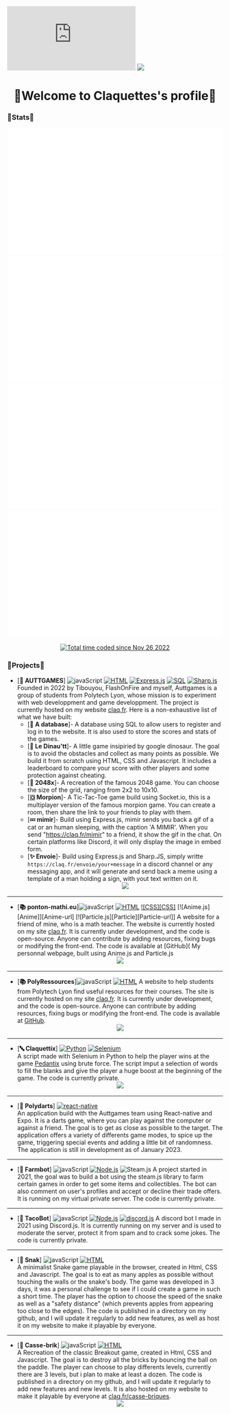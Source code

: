 ![French Version](https://github.com/Claquettes/Claquettes/blob/main/README-fr.md)
![](https://user-images.githubusercontent.com/114826837/204274294-4347eb2f-cb25-429c-9e90-8289991cc5bf.png)
<h1 align="center">🌸Welcome to Claquettes's profile🌸</h1>

### 🌺Stats🌺
<div align="center">

<a href="https://github.com/Claquettes/Stats#gh-dark-mode-only">
<img src="https://github.com/Claquettes/Stats/blob/master/generated/overview.svg#gh-dark-mode-only" />
<img src="https://github.com/Claquettes/Stats/blob/master/generated/languages.svg#gh-dark-mode-only" />
</a>
<a href="https://github.com/Claquettes/Stats#gh-light-mode-only">
<img src="https://github.com/Claquettes/Stats/blob/master/generated/overview.svg#gh-dark-mode-only#gh-light-mode-only" />
<img src="https://github.com/Claquettes/Stats/blob/master/generated/languages.svg#gh-dark-mode-only#gh-light-mode-only" />
</a>

</div>
<p align="center">
    <a href="https://wakatime.com/@85363e99-4bd6-4f5d-928a-967ecbb24610"><img src="https://wakatime.com/badge/user/85363e99-4bd6-4f5d-928a-967ecbb24610.svg" alt="Total time coded since Nov 26 2022" /></a>
</p>

### 🌺Projects🌺
  
- [**🌮 AUTTGAMES**]   ![javaScript][javascript]  [![HTML][HTML5]][HTML-url]   [![Express.js][express]][express-url]    [![SQL][SQL]][SQL-url]   [![Sharp.js][Sharp.js]][Sharp-url]   
  Founded in 2022 by Tibouyou, FlashOnFire and myself, Auttgames is a group of students from Polytech Lyon, whose mission is to experiment with web developpment and game developpment. The project is currently hosted on my website [claq.fr](https://claq.fr). Here is a non-exhaustive list of what we have built: 
  - [**💽 A database**]- A database using SQL to allow users to register and log in to the website. It is also used to store the scores and stats of the games.
  - [**🦖 Le Dinau'tt**]- A little game insipiried by google dinosaur. The goal is to avoid the obstacles and collect as many points as possible. We build it from scratch using HTML, CSS and Javascript. It includes a leaderboard to compare your score with other players and some protection against cheating.
  - [**🧮 2048x**]- A recreation of the famous 2048 game. You can choose the size of the grid, ranging from 2x2 to 10x10.
  - [**🇴 Morpion**]- A Tic-Tac-Toe game build using Socket.io, this is a multiplayer version of the famous morpion game. You can create a room, then share the link to your friends to play with them.
  - [**💤 mimir**]- Build using Express.js, mimir sends you back a gif of a cat or an human sleeping, with the caption 'A MIMIR'. When you send "https://claq.fr/mimir" to a friend, it show the gif in the chat. On certain platforms like Discord, it will only display the image in embed form.
  - [**✨ Envoie**]- Build using Express.js and Sharp.JS, simply writte `https://claq.fr/envoie/your+message` in a discord channel or any messaging app, and it will generate and send back a meme using a template of a man holding a sign, with yout text written on it.  <div align="center"> ![](https://media.giphy.com/media/tEN32Ko5PGfdkYhtif/giphy.gif)</div>
------------------------------
- [**📚 ponton-mathi.eu**]![javaScript][javascript] [![HTML][HTML5]][HTML-url] [![CSS][CSS]][CSS-url] [![Anime.js][Anime]][Anime-url] [![Particle.js][Particle][Particle-url]]
  A website for a friend of mine, who is a math teacher. The website is currently hosted on my site [claq.fr](https://claq.fr/ponton-mathi). It is currently under development, and the code is open-source. Anyone can contribute by adding resources, fixing bugs or modifying the front-end. The code is available at [GitHub](
 My personnal webpage, built using Anime.js and Particle.js  <div align="center"> ![](https://media.giphy.com/media/v1.Y2lkPTc5MGI3NjExYjhhZjY3ODk5NjViOGNlYWNiNGMwY2ZjNWQ5NDAzNWE4NjA2YjllZSZjdD1n/dBsQOnzNymwm64RixT/giphy.gif)</div>
----------------------------
- [**📚 PolyRessources**]![javaScript][javascript] [![HTML][HTML5]][HTML-url]
 A website to help students from Polytech Lyon find useful resources for their courses. The site is currently hosted on my site [claq.fr](https://claq.fr/polyressources). It is currently under development, and the code is open-source. Anyone can contribute by adding resources, fixing bugs or modifying the front-end. The code is available at [GitHub](https://github.com/Claquettes/PolyRessources).  <div align="center"> ![](https://media.giphy.com/media/v1.Y2lkPTc5MGI3NjExZDVjMzgxYmIyYWFjYzdjMGM1ZmJmODI5ZjU0NTg2Y2JiYzZhMjlkYiZjdD1n/VKQiOKDIrKL2KxaNj3/giphy.gif)</div>
----------------------------
- [**🔤 Claquettix**] [![Python][Python]][Python-url]   [![Selenium][Selenium]][Selenium-url]       
  A script made with Selenium in Python to help the player wins at the game [Pedantix](https://cemantix.certitudes.org/pedantix) using brute force. The script imput a selection of words to fill the blanks and give the player a huge boost at the beginning of the game. The code is currently private.    <div align="center"> ![](https://media.giphy.com/media/8mjdhnujKhJRdK5BwM/giphy.gif)</div>
----------------------------
- [**🎯 Polydarts**]   [![react-native][react-native]][react-native-url]   
  An application build with the Auttgames team using React-native and Expo. It is a darts game, where you can play against the computer or against a friend. The goal is to get as close as possible to the target. The application offers a variety of differents game modes, to spice up the game, triggering special events and adding a little bit of randomness. The application is still in development as of January 2023. 
----------------------------
- [**🤖 Farmbot**] ![javaScript][javascript]   [![Node.js][Node.js]][Node-url]   ![Steam.js][steam.js]
  A project started in 2021, the goal was to build a bot using the steam.js library to farm certain games in order to get some items and collectibles. The bot can also comment on user's profiles and accept or decline their trade offers. It is running on my virtual private server. The code is currently private.
----------------------------
- [**💬 TacoBot**] ![javaScript][javascript]   [![Node.js][Node.js]][Node-url]   [![discord.js][discord.js]][discord.js-url]
  A discord bot I made in 2021 using Discord.js. It is currently running on my server and is used to moderate the server, protect it from spam and to crack some jokes. The code is currently private.
----------------------------
- [**🐍 Snak**]   ![javaScript][javascript] [![HTML][HTML5]][HTML-url]   
  A minimalist Snake game playable in the browser, created in Html, CSS and Javascript. The goal is to eat as many apples as possible without touching the walls or the snake's body. The game was developed in 3 days, it was a personal challenge to see if I could create a game in such a short time. The player has the option to choose the speed of the snake as well as a "safety distance" (which prevents apples from appearing too close to the edges). The code is published in a directory on my github, and I will update it regularly to add new features, as well as host it on my website to make it playable by everyone.
----------------------------
- [**🏏 Casse-brik**]   ![javaScript][javascript] [![HTML][HTML5]][HTML-url]   
  A Recreation of the classic Breakout game, created in Html, CSS and Javascript. The goal is to destroy all the bricks by bouncing the ball on the paddle. The player can choose to play differents levels, currently there are 3 levels, but i plan to make at least a dozen. The code is published in a directory on my github, and I will update it regularly to add new features and new levels. It is also hosted on my website to make it playable by everyone at [claq.fr/casse-briques](https://claq.fr/casse-briques).    <div align="center"> ![](https://media.giphy.com/media/lbmgZRIYHm5sEyZvqE/giphy.gif)</div>





<!-- Les badges >

* ![javaScript][javascript]
* [![Express.js][express]][express-url]
* [![Node.js][Node.js]][Node-url]
* [![HTML][HTML5]][HTML-url]
* [![CSS][CSS3]][CSS-url]
* [![Sharp.js][Sharp.js]][Sharp-url]
* [![Socket.io][Socket.io]][Socket-url]
* [![Selenium][Selenium]][Selenium-url]
* [![Python][Python]][Python-url]
* [![C++][C++]][C++-url]
* [![SQL][SQL]][SQL-url]
* [![Socket.io][Socket.io]][Socket-url]
* [![react-native][react-native]][react-native-url]
* [![discord.js][discord.js]][discord.js-url]
* ![steam.js][steam.js]
* [![C#][C#]][C#-url]
* [![Anime.js][Anime.js]][Anime-url]
* [![particle.js][particle.js]][particle-url]
  
<!-- Les liens --> 
[javascript]: https://img.shields.io/badge/JavaScript-F7DF1E?&logo=javascript&logoColor=black
[javascript-url]: https://developer.mozilla.org/fr/docs/Web/JavaScript

[express]: https://img.shields.io/badge/Express.js-404D59?
[express-url]: https://expressjs.com/fr/

[Node.js]: https://img.shields.io/badge/Node.js-43853D?&logo=node.js&logoColor=white
[Node-url]: https://nodejs.org/en/

[HTML5]: https://img.shields.io/badge/HTML5-E34F26?&logo=html5&logoColor=white
[HTML-url]: https://developer.mozilla.org/fr/docs/Web/HTML

[CSS3]: https://img.shields.io/badge/CSS3-1572B6?&logo=css3&logoColor=white
[CSS-url]: https://developer.mozilla.org/fr/docs/Web/CSS

[Sharp.js]: https://img.shields.io/badge/Sharp.js-000000?&logo=sharp.js&logoColor=white
[Sharp-url]: https://sharpjs.com/

[Socket.io]: https://img.shields.io/badge/Socket.io-010101?&logo=socket.io&logoColor=white
[Socket-url]: https://socket.io/

[Selenium]: https://img.shields.io/badge/Selenium-43B02A?&logo=selenium&logoColor=white
[Selenium-url]: https://www.selenium.dev/

[Python]: https://img.shields.io/badge/Python-14354C?&logo=python&logoColor=white
[Python-url]: https://www.python.org/

[SQL]: https://img.shields.io/badge/SQL-025E8C?&logo=sql&logoColor=white
[SQL-url]: https://www.w3schools.com/sql/

[react-native]: https://img.shields.io/badge/React_Native-20232A?&logo=react&logoColor=61DAFB
[react-native-url]: https://reactnative.dev/

[discord.js]: https://img.shields.io/badge/Discord.js-7289DA?&logo=discord&logoColor=white
[discord.js-url]: https://discord.js.org/#/

[steam.js]: https://img.shields.io/badge/Steam.js-000000?&logo=steam&logoColor=white

[C++]: https://img.shields.io/badge/C++-00599C?&logo=c%2B%2B&logoColor=white
[C++-url]: https://www.cplusplus.com/

[Anime.js]: https://img.shields.io/badge/Anime.js-000000?&logo=anime.js&logoColor=white
[Anime.js-url]: https://animejs.com/

[particle.js]: https://img.shields.io/badge/Particle.js-000000?&logo=particle.js&logoColor=white
[particle.js-url]: https://vincentgarreau.com/particles.js/
